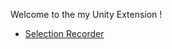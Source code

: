 Welcome to the my Unity Extension !
* [Selection Recorder](https://github.com/Yu5h1/UnityExtension/wiki/Selection-Recorder)
